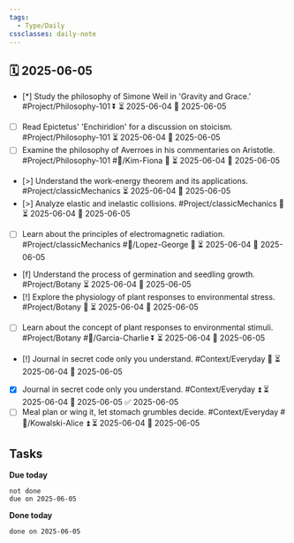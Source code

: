 ```yaml
---
tags:
  - Type/Daily
cssclasses: daily-note
---
```


## 🗓️ 2025-06-05

- [*] Study the philosophy of Simone Weil in 'Gravity and Grace.' #Project/Philosophy-101 ⏬ ⏳ 2025-06-04 📅 2025-06-05
- [ ] Read Epictetus' 'Enchiridion' for a discussion on stoicism. #Project/Philosophy-101 ⏳ 2025-06-04 📅 2025-06-05
- [ ] Examine the philosophy of Averroes in his commentaries on Aristotle. #Project/Philosophy-101 #👤/Kim-Fiona 🔼 ⏳ 2025-06-04 📅 2025-06-05
- [>] Understand the work-energy theorem and its applications. #Project/classicMechanics ⏳ 2025-06-04 📅 2025-06-05
- [>] Analyze elastic and inelastic collisions. #Project/classicMechanics 🔼 ⏳ 2025-06-04 📅 2025-06-05
- [ ] Learn about the principles of electromagnetic radiation. #Project/classicMechanics #👤/Lopez-George 🔽 ⏳ 2025-06-04 📅 2025-06-05
- [f] Understand the process of germination and seedling growth. #Project/Botany ⏳ 2025-06-04 📅 2025-06-05
- [!] Explore the physiology of plant responses to environmental stress. #Project/Botany 🔼 ⏳ 2025-06-04 📅 2025-06-05
- [ ] Learn about the concept of plant responses to environmental stimuli. #Project/Botany #👤/Garcia-Charlie ⏬ ⏳ 2025-06-04 📅 2025-06-05
- [!] Journal in secret code only you understand. #Context/Everyday 🔽 ⏳ 2025-06-04 📅 2025-06-05
- [x] Journal in secret code only you understand. #Context/Everyday ⏫ ⏳ 2025-06-04 📅 2025-06-05 ✅ 2025-06-05
- [ ] Meal plan or wing it, let stomach grumbles decide. #Context/Everyday #👤/Kowalski-Alice ⏫ ⏳ 2025-06-04 📅 2025-06-05

## Tasks

**Due today**

```tasks
not done
due on 2025-06-05
```

**Done today**

```tasks
done on 2025-06-05
```
            